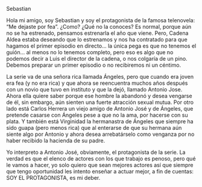 Sebastian

Hola mi amigo, soy Sebastian y soy el protagonista de la famosa telenovela: “Me dejaste por fea”. ¿Como? ¿Qué no la conoces? Es normal, porque aún no se ha estrenado, pensamos estrenarla el año que viene. Pero, Cadena Aldea estaba deseando que lo estrenamos y nos ha contratado para que hagamos el primer episodio en directo... la única pega es que no tenemos el guión... al menos no lo tenemos completo, pero eso es algo que no podemos decir a Luis el director de la cadena, o nos colgaría de un pino. Debemos preparar un primer episodio o no recibiremos ni un céntimo.

La serie va de una señora rica llamada Ángeles, pero que cuando era joven era fea (y no era rica) y que ahora se reencuentra muchos años después con un novio que tuvo en instituto y que la dejó, llamado Antonio Jose. Ahora ella quiere saber porque ese hombre la abandonó y desea vengarse de él, sin embargo, aún sienten una fuerte atracción sexual mutua. Por otro lado está Carlos Herrera un viejo amigo de Antonio José y de Ángeles, que pretende casarse con Ángeles pese a que no la ama, por hacerse con su plata. Y también está Virginidad la hermanastra de Ángeles que siempre ha sido guapa (pero menos rica) que al enterarse de que su hermana aún siente algo por Antonio y ahora desea arrebatárselo como venganza por no haber recibido la hacienda de su padre.

Yo interpreto a Antonio José, obviamente, el protagonista de la serie. La verdad es que el elenco de actores con los que trabajo es penoso, pero qué le vamos a hacer, yo solo quiero que sean mejores actores así que siempre que tengo oportunidad les intento enseñar a actuar mejor, a fin de cuentas: SOY EL PROTAGONISTA, es mi deber.
